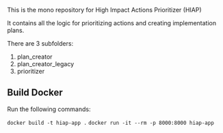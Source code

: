 This is the mono repository for High Impact Actions Prioritizer (HIAP)

It contains all the logic for prioritizing actions and creating implementation plans.

There are 3 subfolders:

1. plan_creator
2. plan_creator_legacy
3. prioritizer

## Build Docker

Run the following commands:

`docker build -t hiap-app .`
`docker run -it --rm -p 8000:8000 hiap-app`
